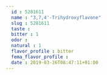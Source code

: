 ```yaml
---
  id : 5281611
  name : "3,7,4'-Trihydroxyflavone"
  slug : 5281611
  taste : 
  bitter : 1
  odor : 
  natural : 1
  flavor_profile : bitter
  fema_flavor_profile : 
  date : 2019-03-26T08:47:11+01:00
---
```



